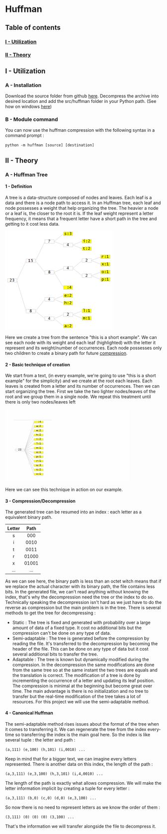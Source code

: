 # Huffman
## Table of contents
### [I - Utilization](#i---utilization)
### [II - Theory](#ii---theory)
## I - Utilization
### A - Installation
Download the source folder from github [here](https://github.com/mortrevere/huffman/archive/master.zip). Decompress the archive into desired location and add the src/huffman folder in your Python path. (See how on windows [here](https://docs.python.org/3/using/windows.html#excursus-setting-environment-variables))
### B - Module command
You can now use the huffman compression with the following syntax in a command prompt :

    python -m huffman [source] [destination]

## II - Theory
### A - Huffman Tree
#### 1 - Definition
A tree is a data-structure composed of nodes and leaves. Each leaf is a data and there is a node path to access it. In an Huffman tree, each leaf and node possesses a weight that help organizing the tree. The heavier a node or a leaf is, the closer to the root it is. If the leaf weight represent a letter frequency, it means that a frequent letter have a short path in the tree and getting to it cost less data.

![alt text][example1]

Here we create a tree from the sentence "this is a short example".
We can see each node with its weight and each leaf (highlighted) with the letter it represent and its weight/number of occurrences. Each node possesses only two children to create a binary path for future [compression](#c---compressiondecompression).
#### 2 - Basic technique of creation
We start from a text, (in every example, we're going to use "this is a short example" for the simplicity) and we create at the root each leaves. Each leaves is created from a letter and its number of occurrences. Then we can start organizing the tree. First we take the two lighter nodes/leaves of the root and we group them in a single node. We repeat this treatment until there is only two nodes/leaves left

![alt text][example2]

Here we can see this technique in action on our example. 
#### 3 - Compression/Decompression
The generated tree can be resumed into an index : each letter as a equivalent binary path.

Letter | Path
:---: | :---:
s | 000
i | 0010
t | 0011
r | 01000
x | 01001
... | ...

As we can see here, the binary path is less than an octet witch means that if we replace the actual character with its binary path, the file contains less bits. 
In the generated file, we can't read anything without knowing the index, that's why the decompression need the tree or the index to do so. Technically speaking the decompression isn't hard as we just have to do the reverse as compression but the main problem is in the tree. There is several methods to get the tree for decompressing :

* Static :
The tree is fixed and generated with probability over a large amount of data of a fixed type. It cost no additional bits but the compression can't be done on any type of data.
* Semi-adaptable :
The tree is generated before the compression by reading the file. It's transferred to the decompression by becoming the header of the file. This can be done on any type of data but it cost several additional bits to transfer the tree.
* Adaptable :
The tree is known but dynamically modified during the compression. In the decompression the same modifications are done from the same tree so at the same instant the two trees are equals and the translation is correct. The modification of a tree is done by incrementing the occurrence of a letter and updating its leaf position. The compression is minimal at the beginning but become great over time. The main advantage is there is no initialization and no tree to transfer but the real-time modification of the tree takes a lot of resources.
For this project we will use the semi-adaptable method.

#### 4 - Canonical Huffman
The semi-adaptable method rises issues about the format of the tree when it comes to transferring it. We can regenerate the tree from the index every-time so transferring the index is the main goal here. So the index is like several tuple : the letter and path :
```
(a,111) (e,100) (h,101) (i,0010) ...
```
Keep in mind that for a bigger text, we can imagine every letters represented.
There is another data on this index, the length of the path :
```
(a,3,111) (e,3,100) (h,3,101) (i,4,0010) ...
```
The length of the path is exactly what allows compression.
We will make the letter information implicit by creating a tuple for every letter :
```
(a,3,111) (b,0) (c,0) (d,0) (e,3,100) ...
```
So now there is no need to represent letters as we know the order of them :
```
(3,111) (0) (0) (0) (3,100) ...
```
That's the information we will transfer alongside the file to decompress it.


[example1]: https://github.com/mortrevere/huffman/raw/master/doc/img/exampletree.png "An example with 'this is a short example'"
[example2]: https://github.com/mortrevere/huffman/raw/master/doc/img/exampletree.gif "An example of tree creation"

